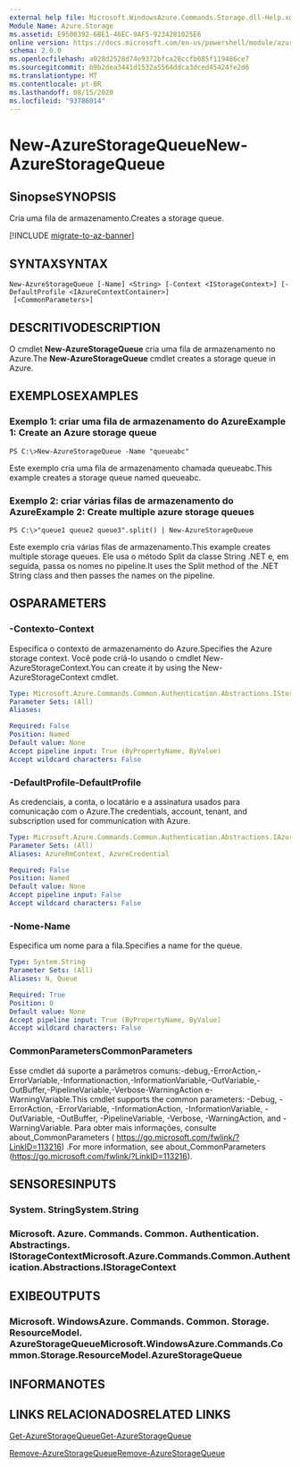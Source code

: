 ```yaml
---
external help file: Microsoft.WindowsAzure.Commands.Storage.dll-Help.xml
Module Name: Azure.Storage
ms.assetid: E9500392-6BE1-46EC-9AF5-9234281025E6
online version: https://docs.microsoft.com/en-us/powershell/module/azure.storage/new-azurestoragequeue
schema: 2.0.0
ms.openlocfilehash: a028d2528d74e9372bfca28ccfb085f119486ce7
ms.sourcegitcommit: b9b2dea3441d1532a5564ddca3dced45424fe2d6
ms.translationtype: MT
ms.contentlocale: pt-BR
ms.lasthandoff: 08/15/2020
ms.locfileid: "93786014"
---
```

# <span data-ttu-id="e9701-101">New-AzureStorageQueue</span><span class="sxs-lookup"><span data-stu-id="e9701-101">New-AzureStorageQueue</span></span>

## <span data-ttu-id="e9701-102">Sinopse</span><span class="sxs-lookup"><span data-stu-id="e9701-102">SYNOPSIS</span></span>
<span data-ttu-id="e9701-103">Cria uma fila de armazenamento.</span><span class="sxs-lookup"><span data-stu-id="e9701-103">Creates a storage queue.</span></span>

[!INCLUDE [migrate-to-az-banner](../../includes/migrate-to-az-banner.md)]

## <span data-ttu-id="e9701-104">SYNTAX</span><span class="sxs-lookup"><span data-stu-id="e9701-104">SYNTAX</span></span>

```
New-AzureStorageQueue [-Name] <String> [-Context <IStorageContext>] [-DefaultProfile <IAzureContextContainer>]
 [<CommonParameters>]
```

## <span data-ttu-id="e9701-105">DESCRITIVO</span><span class="sxs-lookup"><span data-stu-id="e9701-105">DESCRIPTION</span></span>
<span data-ttu-id="e9701-106">O cmdlet **New-AzureStorageQueue** cria uma fila de armazenamento no Azure.</span><span class="sxs-lookup"><span data-stu-id="e9701-106">The **New-AzureStorageQueue** cmdlet creates a storage queue in Azure.</span></span>

## <span data-ttu-id="e9701-107">EXEMPLOS</span><span class="sxs-lookup"><span data-stu-id="e9701-107">EXAMPLES</span></span>

### <span data-ttu-id="e9701-108">Exemplo 1: criar uma fila de armazenamento do Azure</span><span class="sxs-lookup"><span data-stu-id="e9701-108">Example 1: Create an Azure storage queue</span></span>
```
PS C:\>New-AzureStorageQueue -Name "queueabc"
```

<span data-ttu-id="e9701-109">Este exemplo cria uma fila de armazenamento chamada queueabc.</span><span class="sxs-lookup"><span data-stu-id="e9701-109">This example creates a storage queue named queueabc.</span></span>

### <span data-ttu-id="e9701-110">Exemplo 2: criar várias filas de armazenamento do Azure</span><span class="sxs-lookup"><span data-stu-id="e9701-110">Example 2: Create multiple azure storage queues</span></span>
```
PS C:\>"queue1 queue2 queue3".split() | New-AzureStorageQueue
```

<span data-ttu-id="e9701-111">Este exemplo cria várias filas de armazenamento.</span><span class="sxs-lookup"><span data-stu-id="e9701-111">This example creates multiple storage queues.</span></span>
<span data-ttu-id="e9701-112">Ele usa o método Split da classe String .NET e, em seguida, passa os nomes no pipeline.</span><span class="sxs-lookup"><span data-stu-id="e9701-112">It uses the Split method of the .NET String class and then passes the names on the pipeline.</span></span>

## <span data-ttu-id="e9701-113">OS</span><span class="sxs-lookup"><span data-stu-id="e9701-113">PARAMETERS</span></span>

### <span data-ttu-id="e9701-114">-Contexto</span><span class="sxs-lookup"><span data-stu-id="e9701-114">-Context</span></span>
<span data-ttu-id="e9701-115">Especifica o contexto de armazenamento do Azure.</span><span class="sxs-lookup"><span data-stu-id="e9701-115">Specifies the Azure storage context.</span></span>
<span data-ttu-id="e9701-116">Você pode criá-lo usando o cmdlet New-AzureStorageContext.</span><span class="sxs-lookup"><span data-stu-id="e9701-116">You can create it by using the New-AzureStorageContext cmdlet.</span></span>

```yaml
Type: Microsoft.Azure.Commands.Common.Authentication.Abstractions.IStorageContext
Parameter Sets: (All)
Aliases:

Required: False
Position: Named
Default value: None
Accept pipeline input: True (ByPropertyName, ByValue)
Accept wildcard characters: False
```

### <span data-ttu-id="e9701-117">-DefaultProfile</span><span class="sxs-lookup"><span data-stu-id="e9701-117">-DefaultProfile</span></span>
<span data-ttu-id="e9701-118">As credenciais, a conta, o locatário e a assinatura usados para comunicação com o Azure.</span><span class="sxs-lookup"><span data-stu-id="e9701-118">The credentials, account, tenant, and subscription used for communication with Azure.</span></span>

```yaml
Type: Microsoft.Azure.Commands.Common.Authentication.Abstractions.IAzureContextContainer
Parameter Sets: (All)
Aliases: AzureRmContext, AzureCredential

Required: False
Position: Named
Default value: None
Accept pipeline input: False
Accept wildcard characters: False
```

### <span data-ttu-id="e9701-119">-Nome</span><span class="sxs-lookup"><span data-stu-id="e9701-119">-Name</span></span>
<span data-ttu-id="e9701-120">Especifica um nome para a fila.</span><span class="sxs-lookup"><span data-stu-id="e9701-120">Specifies a name for the queue.</span></span>

```yaml
Type: System.String
Parameter Sets: (All)
Aliases: N, Queue

Required: True
Position: 0
Default value: None
Accept pipeline input: True (ByPropertyName, ByValue)
Accept wildcard characters: False
```

### <span data-ttu-id="e9701-121">CommonParameters</span><span class="sxs-lookup"><span data-stu-id="e9701-121">CommonParameters</span></span>
<span data-ttu-id="e9701-122">Esse cmdlet dá suporte a parâmetros comuns:-debug,-ErrorAction,-ErrorVariable,-Informationaction,-InformationVariable,-OutVariable,-OutBuffer,-PipelineVariable,-Verbose-WarningAction e-WarningVariable.</span><span class="sxs-lookup"><span data-stu-id="e9701-122">This cmdlet supports the common parameters: -Debug, -ErrorAction, -ErrorVariable, -InformationAction, -InformationVariable, -OutVariable, -OutBuffer, -PipelineVariable, -Verbose, -WarningAction, and -WarningVariable.</span></span> <span data-ttu-id="e9701-123">Para obter mais informações, consulte about_CommonParameters ( https://go.microsoft.com/fwlink/?LinkID=113216) .</span><span class="sxs-lookup"><span data-stu-id="e9701-123">For more information, see about_CommonParameters (https://go.microsoft.com/fwlink/?LinkID=113216).</span></span>

## <span data-ttu-id="e9701-124">SENSORES</span><span class="sxs-lookup"><span data-stu-id="e9701-124">INPUTS</span></span>

### <span data-ttu-id="e9701-125">System. String</span><span class="sxs-lookup"><span data-stu-id="e9701-125">System.String</span></span>

### <span data-ttu-id="e9701-126">Microsoft. Azure. Commands. Common. Authentication. Abstractings. IStorageContext</span><span class="sxs-lookup"><span data-stu-id="e9701-126">Microsoft.Azure.Commands.Common.Authentication.Abstractions.IStorageContext</span></span>

## <span data-ttu-id="e9701-127">EXIBE</span><span class="sxs-lookup"><span data-stu-id="e9701-127">OUTPUTS</span></span>

### <span data-ttu-id="e9701-128">Microsoft. WindowsAzure. Commands. Common. Storage. ResourceModel. AzureStorageQueue</span><span class="sxs-lookup"><span data-stu-id="e9701-128">Microsoft.WindowsAzure.Commands.Common.Storage.ResourceModel.AzureStorageQueue</span></span>

## <span data-ttu-id="e9701-129">INFORMA</span><span class="sxs-lookup"><span data-stu-id="e9701-129">NOTES</span></span>

## <span data-ttu-id="e9701-130">LINKS RELACIONADOS</span><span class="sxs-lookup"><span data-stu-id="e9701-130">RELATED LINKS</span></span>

[<span data-ttu-id="e9701-131">Get-AzureStorageQueue</span><span class="sxs-lookup"><span data-stu-id="e9701-131">Get-AzureStorageQueue</span></span>](./Get-AzureStorageQueue.md)

[<span data-ttu-id="e9701-132">Remove-AzureStorageQueue</span><span class="sxs-lookup"><span data-stu-id="e9701-132">Remove-AzureStorageQueue</span></span>](./Remove-AzureStorageQueue.md)


